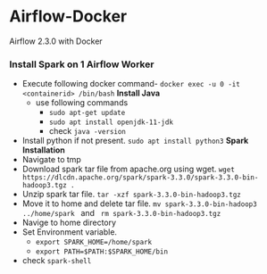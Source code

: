 # Airflow-Docker

Airflow 2.3.0 with Docker

### Install Spark on 1 Airflow Worker

- Execute following docker command- `docker exec -u 0 -it <containerid> /bin/bash`
  <strong>Install Java</strong>
  - use following commands
    - `sudo apt-get update`
    - `sudo apt install openjdk-11-jdk`
    - check `java -version`
- Install python if not present. `sudo apt install python3`
  <strong>Spark Installation</strong>
- Navigate to tmp
- Download spark tar file from apache.org using wget. `wget https://dlcdn.apache.org/spark/spark-3.3.0/spark-3.3.0-bin-hadoop3.tgz .`
- Unzip spark tar file. `tar -xzf spark-3.3.0-bin-hadoop3.tgz`
- Move it to home and delete tar file. `mv spark-3.3.0-bin-hadoop3 ../home/spark ` and ` rm spark-3.3.0-bin-hadoop3.tgz`
- Navige to home directory
- Set Environment variable.
  - `export SPARK_HOME=/home/spark`
  - `export PATH=$PATH:$SPARK_HOME/bin`
- check `spark-shell`
